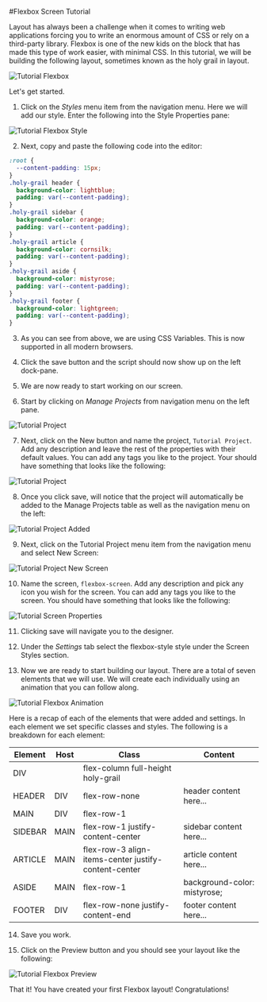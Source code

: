 #Flexbox Screen Tutorial

Layout has always been a challenge when it comes to writing web applications forcing you to write an enormous amount of CSS or rely on a third-party library. Flexbox is one of the new kids on the block that has made this type of work easier, with minimal CSS. In this tutorial, we will be building the following layout, sometimes known as the holy grail in layout.

![Tutorial Flexbox](../assets/images/tutorials/tutorial-flexbox.png)

Let's get started.

1) Click on the *Styles* menu item from the navigation menu. Here we will add our style. Enter the following into the Style Properties pane:

![Tutorial Flexbox Style](../assets/images/tutorials/tutorial-style-properties.png)

2) Next, copy and paste the following code into the editor:

```css
:root {
  --content-padding: 15px;
}
.holy-grail header { 
  background-color: lightblue; 
  padding: var(--content-padding);
}
.holy-grail sidebar { 
  background-color: orange; 
  padding: var(--content-padding);
}
.holy-grail article { 
  background-color: cornsilk; 
  padding: var(--content-padding);
}
.holy-grail aside { 
  background-color: mistyrose; 
  padding: var(--content-padding);
}
.holy-grail footer { 
  background-color: lightgreen; 
  padding: var(--content-padding);
} 
```

3) As you can see from above, we are using CSS Variables. This is now supported in all modern browsers. 

4) Click the save button and the script should now show up on the left dock-pane.

5) We are now ready to start working on our screen.

6) Start by clicking on *Manage Projects* from navigation menu on the left pane.

![Tutorial Project](../assets/images/tutorials/tutorial-manage-projects.png)

7) Next, click on the New button and name the project, `Tutorial Project`. Add any description and leave the rest of the properties with their default values. You can add any tags you like to the project. Your should have something that looks like the following:

![Tutorial Project](../assets/images/tutorials/tutorial-project.png)

8) Once you click save, will notice that the project will automatically be added to the Manage Projects table as well as the navigation menu on the left:

![Tutorial Project Added](../assets/images/tutorials/tutorial-project-added.png)

9) Next, click on the Tutorial Project menu item from the navigation menu and select New Screen:

![Tutorial Project New Screen](../assets/images/tutorials/tutorial-project-new-screen.png)

10) Name the screen, `flexbox-screen`. Add any description and pick any icon you wish for the screen. You can add any tags you like to the screen. You should have something that looks like the following:

![Tutorial Screen Properties](../assets/images/tutorials/tutorial-flexbox-screen-properties.png)

11) Clicking save will navigate you to the designer.

12) Under the *Settings* tab select the flexbox-style style under the Screen Styles section.

13) Now we are ready to start building our layout. There are a total of seven elements that we will use. We will create each individually using an animation that you can follow along.

![Tutorial Flexbox Animation](../assets/images/tutorials/tutorial-flexbox-screen.gif)

Here is a recap of each of the elements that were added and settings. In each element we set specific classes and styles. The following is a breakdown for each element:

Element | Host | Class | Content
--- | --- | --- |---
DIV |  | flex-column full-height holy-grail | 
HEADER | DIV | flex-row-none | header content here...
MAIN | DIV | flex-row-1 | 
SIDEBAR | MAIN | flex-row-1 justify-content-center | sidebar content here...
ARTICLE | MAIN | flex-row-3 align-items-center justify-content-center | article content here...
ASIDE | MAIN | flex-row-1 | background-color: mistyrose;
FOOTER | DIV | flex-row-none justify-content-end | footer content here...

14) Save you work.

15) Click on the Preview button and you should see your layout like the following:

![Tutorial Flexbox Preview](../assets/images/tutorials/tutorial-flexbox-preview.png)

That it! You have created your first Flexbox layout! Congratulations!
